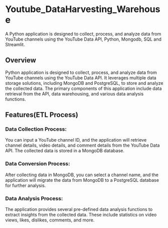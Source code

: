 # Youtube_DataHarvesting_Warehouse
 A Python application is designed to collect, process, and analyze data from YouTube channels using the YouTube Data API, Python, Mongodb, SQL and Streamlit.

## Overview
  Python application is designed to collect, process, and analyze data from YouTube channels using the YouTube Data API. It leverages multiple data storage solutions, including MongoDB and PostgreSQL, to store and analyze the collected data. The primary components of this application include data retrieval from the API, data warehousing, and various data analysis functions.

## Features(ETL Process)
### Data Collection Process: 
You can input a YouTube channel ID, and the application will retrieve channel details, video details, and comment details from the YouTube Data API. The collected data is stored in a MongoDB database.
### Data Conversion Process:
After collecting data in MongoDB, you can select a channel name, and the application will migrate the data from MongoDB to a PostgreSQL database for further analysis.
### Data Analysis Process:
The application provides several pre-defined data analysis functions to extract insights from the collected data. These include statistics on video views, likes, dislikes, comments, and more.
